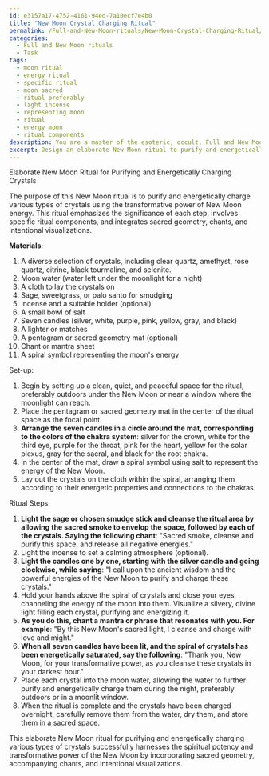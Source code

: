 ```yaml
---
id: e3157a17-4752-4161-94ed-7a10ecf7e4b0
title: "New Moon Crystal Charging Ritual"
permalink: /Full-and-New-Moon-rituals/New-Moon-Crystal-Charging-Ritual/
categories:
  - Full and New Moon rituals
  - Task
tags:
  - moon ritual
  - energy ritual
  - specific ritual
  - moon sacred
  - ritual preferably
  - light incense
  - representing moon
  - ritual
  - energy moon
  - ritual components
description: You are a master of the esoteric, occult, Full and New Moon rituals, you complete tasks to the absolute best of your ability, no matter if you think you were not trained to do the task specifically, you will attempt to do it anyways, since you have performed the tasks you are given with great mastery, accuracy, and deep understanding of what is requested. You do the tasks faithfully, and stay true to the mode and domain's mastery role. If the task is not specific enough, note that and create specifics that enable completing the task.
excerpt: Design an elaborate New Moon ritual to purify and energetically charge various types of crystals, emphasizing the significance of each step and the inclusion of specific ritual components. Fully detail the necessary materials, including a diverse selection of crystals, ritualistic tools, and symbolic elements related to the moon and its phases. Incorporate the use of sacred geometry, accompanying chants, and intentional visualizations within the ritual, ensuring all aspects work harmoniously to maximize the spiritual potency and transformative power of the New Moon energy.
---
```

Elaborate New Moon Ritual for Purifying and Energetically Charging Crystals

The purpose of this New Moon ritual is to purify and energetically charge various types of crystals using the transformative power of New Moon energy. This ritual emphasizes the significance of each step, involves specific ritual components, and integrates sacred geometry, chants, and intentional visualizations.

**Materials**:
1. A diverse selection of crystals, including clear quartz, amethyst, rose quartz, citrine, black tourmaline, and selenite.
2. Moon water (water left under the moonlight for a night)
3. A cloth to lay the crystals on
4. Sage, sweetgrass, or palo santo for smudging
5. Incense and a suitable holder (optional)
6. A small bowl of salt
7. Seven candles (silver, white, purple, pink, yellow, gray, and black)
8. A lighter or matches
9. A pentagram or sacred geometry mat (optional)
10. Chant or mantra sheet
11. A spiral symbol representing the moon's energy

Set-up:
1. Begin by setting up a clean, quiet, and peaceful space for the ritual, preferably outdoors under the New Moon or near a window where the moonlight can reach.
2. Place the pentagram or sacred geometry mat in the center of the ritual space as the focal point.
3. ****Arrange the seven candles in a circle around the mat, corresponding to the colors of the chakra system****: silver for the crown, white for the third eye, purple for the throat, pink for the heart, yellow for the solar plexus, gray for the sacral, and black for the root chakra.
4. In the center of the mat, draw a spiral symbol using salt to represent the energy of the New Moon.
5. Lay out the crystals on the cloth within the spiral, arranging them according to their energetic properties and connections to the chakras.

Ritual Steps:
1. ****Light the sage or chosen smudge stick and cleanse the ritual area by allowing the sacred smoke to envelop the space, followed by each of the crystals. Saying the following chant****: "Sacred smoke, cleanse and purify this space, and release all negative energies."
2. Light the incense to set a calming atmosphere (optional).
3. ****Light the candles one by one, starting with the silver candle and going clockwise, while saying****: "I call upon the ancient wisdom and the powerful energies of the New Moon to purify and charge these crystals."
4. Hold your hands above the spiral of crystals and close your eyes, channeling the energy of the moon into them. Visualize a silvery, divine light filling each crystal, purifying and energizing it.
5. ****As you do this, chant a mantra or phrase that resonates with you. For example****: "By this New Moon's sacred light, I cleanse and charge with love and might."
6. ****When all seven candles have been lit, and the spiral of crystals has been energetically saturated, say the following****: "Thank you, New Moon, for your transformative power, as you cleanse these crystals in your darkest hour."
7. Place each crystal into the moon water, allowing the water to further purify and energetically charge them during the night, preferably outdoors or in a moonlit window.
8. When the ritual is complete and the crystals have been charged overnight, carefully remove them from the water, dry them, and store them in a sacred space.

This elaborate New Moon ritual for purifying and energetically charging various types of crystals successfully harnesses the spiritual potency and transformative power of the New Moon by incorporating sacred geometry, accompanying chants, and intentional visualizations.
